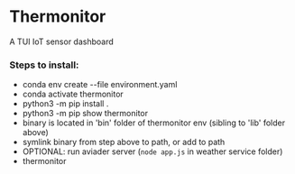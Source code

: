 # Thermonitor
A TUI IoT sensor dashboard

### Steps to install:
- conda env create --file environment.yaml
- conda activate thermonitor
- python3 -m pip install .
- python3 -m pip show thermonitor
- binary is located in 'bin' folder of thermonitor env (sibling to 'lib' folder above)
- symlink binary from step above to path, or add to path
- OPTIONAL: run aviader server (`node app.js` in weather service folder)
- thermonitor
